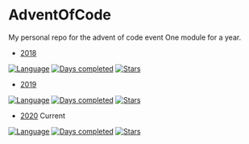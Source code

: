 # AdventOfCode

My personal repo for the advent of code event
One module for a year.

* [2018](2018/README.md)

[![Language](https://img.shields.io/badge/Language-Java-orange)](https://www.java.com/)
[![Days completed](https://img.shields.io/badge/Days%20completed-1-blue)](2018)
[![Stars](https://img.shields.io/badge/⭐️-2-yellow)]()

* [2019](2019/README.md)

[![Language](https://img.shields.io/badge/Language-Java-orange)](https://www.java.com/)
[![Days completed](https://img.shields.io/badge/Days%20completed-11-blue)](2019)
[![Stars](https://img.shields.io/badge/⭐️-19-yellow)]()

* [2020](2020/README.md) Current

[![Language](https://img.shields.io/badge/Language-Java-orange)](https://www.java.com/)
[![Days completed](https://img.shields.io/badge/Days%20completed-4-blue)](2020)
[![Stars](https://img.shields.io/badge/⭐️-7-yellow)]()
